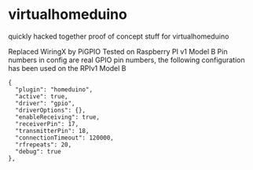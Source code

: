 virtualhomeduino
================

quickly hacked together proof of concept stuff for virtualhomeduino

Replaced WiringX by PiGPIO Tested on Raspberry PI v1 Model B
Pin numbers in config are real GPIO pin numbers, the following configuration has been used on the RPIv1 Model B

    {
      "plugin": "homeduino",
      "active": true,
      "driver": "gpio",
      "driverOptions": {},
      "enableReceiving": true,
      "receiverPin": 17,
      "transmitterPin": 18,
      "connectionTimeout": 120000,
      "rfrepeats": 20,
      "debug": true
    },

